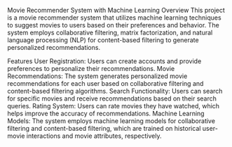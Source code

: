 Movie Recommender System with Machine Learning
Overview
This project is a movie recommender system that utilizes machine learning techniques to suggest movies to users based on their preferences and behavior. The system employs collaborative filtering, matrix factorization, and natural language processing (NLP) for content-based filtering to generate personalized recommendations.

Features
User Registration: Users can create accounts and provide preferences to personalize their recommendations.
Movie Recommendations: The system generates personalized movie recommendations for each user based on collaborative filtering and content-based filtering algorithms.
Search Functionality: Users can search for specific movies and receive recommendations based on their search queries.
Rating System: Users can rate movies they have watched, which helps improve the accuracy of recommendations.
Machine Learning Models: The system employs machine learning models for collaborative filtering and content-based filtering, which are trained on historical user-movie interactions and movie attributes, respectively.
